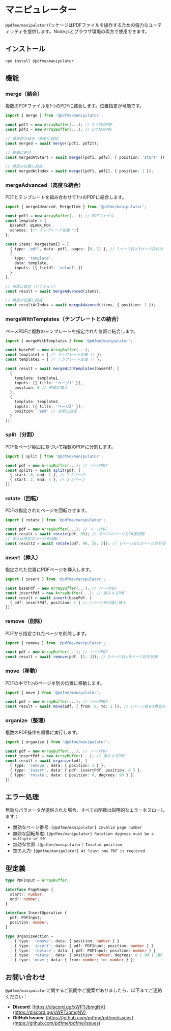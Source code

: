 # マニピュレーター

`@pdfme/manipulator`パッケージはPDFファイルを操作するための強力なユーティリティを提供します。Node.jsとブラウザ環境の両方で使用できます。

## インストール

```bash
npm install @pdfme/manipulator
```

## 機能

### merge（結合）
複数のPDFファイルを1つのPDFに結合します。位置指定が可能です。

```ts
import { merge } from '@pdfme/manipulator';

const pdf1 = new ArrayBuffer(...); // 1つ目のPDF
const pdf2 = new ArrayBuffer(...); // 2つ目のPDF

// 基本的な結合（末尾に追加）
const merged = await merge([pdf1, pdf2]);

// 先頭に結合
const mergedAtStart = await merge([pdf1, pdf2], { position: 'start' });

// 特定の位置に結合
const mergedAtIndex = await merge([pdf1, pdf2], { position: 1 });
```

### mergeAdvanced（高度な結合）
PDFとテンプレートを組み合わせて1つのPDFに結合します。

```ts
import { mergeAdvanced, MergeItem } from '@pdfme/manipulator';

const pdf1 = new ArrayBuffer(...); // PDFファイル
const template = { 
  basePdf: BLANK_PDF, 
  schemas: [/* テンプレート定義 */] 
};

const items: MergeItem[] = [
  { type: 'pdf', data: pdf1, pages: [0, 2] }, // 1ページ目と3ページ目のみ
  { 
    type: 'template', 
    data: template, 
    inputs: [{ field1: 'value1' }] 
  }
];

// 末尾に結合（デフォルト）
const result = await mergeAdvanced(items);

// 特定の位置に結合
const resultAtIndex = await mergeAdvanced(items, { position: 1 });
```

### mergeWithTemplates（テンプレートとの結合）
ベースPDFに複数のテンプレートを指定された位置に結合します。

```ts
import { mergeWithTemplates } from '@pdfme/manipulator';

const basePdf = new ArrayBuffer(...);
const template1 = { /* テンプレート定義 */ };
const template2 = { /* テンプレート定義 */ };

const result = await mergeWithTemplates(basePdf, [
  { 
    template: template1, 
    inputs: [{ title: 'ページ1' }], 
    position: 0 // 先頭に挿入
  },
  { 
    template: template2, 
    inputs: [{ title: 'ページ2' }], 
    position: 'end' // 末尾に追加
  }
]);
```

### split（分割）
PDFをページ範囲に基づいて複数のPDFに分割します。

```ts
import { split } from '@pdfme/manipulator';

const pdf = new ArrayBuffer(...); // ソースPDF
const splits = await split(pdf, [
  { start: 0, end: 1 }, // 1-2ページ
  { start: 2, end: 4 }, // 3-5ページ
]);
```

### rotate（回転）
PDFの指定されたページを回転させます。

```ts
import { rotate } from '@pdfme/manipulator';

const pdf = new ArrayBuffer(...); // ソースPDF
const result = await rotate(pdf, 90); // すべてのページを90度回転
// または特定のページを回転：
const result2 = await rotate(pdf, 90, [0, 2]); // 1ページ目と3ページ目を回転
```

### insert（挿入）
指定された位置にPDFページを挿入します。

```ts
import { insert } from '@pdfme/manipulator';

const basePdf = new ArrayBuffer(...); // ベースPDF
const insertPdf = new ArrayBuffer(...); // 挿入するPDF
const result = await insert(basePdf, [
  { pdf: insertPdf, position: 1 } // 1ページ目の後に挿入
]);
```

### remove（削除）
PDFから指定されたページを削除します。

```ts
import { remove } from '@pdfme/manipulator';

const pdf = new ArrayBuffer(...); // ソースPDF
const result = await remove(pdf, [1, 3]); // 2ページ目と4ページ目を削除
```

### move（移動）
PDFの中で1つのページを別の位置に移動します。

```ts
import { move } from '@pdfme/manipulator';

const pdf = new ArrayBuffer(...); // ソースPDF
const result = await move(pdf, { from: 0, to: 2 }); // 1ページ目を3番目の位置に移動
```

### organize（整理）
複数のPDF操作を順番に実行します。

```ts
import { organize } from '@pdfme/manipulator';

const pdf = new ArrayBuffer(...); // ソースPDF
const insertPdf = new ArrayBuffer(...); // 挿入するPDF
const result = await organize(pdf, [
  { type: 'remove', data: { position: 1 } },
  { type: 'insert', data: { pdf: insertPdf, position: 0 } },
  { type: 'rotate', data: { position: 0, degrees: 90 } },
]);
```

## エラー処理

無効なパラメータが提供された場合、すべての関数は説明的なエラーをスローします：

- 無効なページ番号: `[@pdfme/manipulator] Invalid page number`
- 無効な回転角度: `[@pdfme/manipulator] Rotation degrees must be a multiple of 90`
- 無効な位置: `[@pdfme/manipulator] Invalid position`
- 空の入力: `[@pdfme/manipulator] At least one PDF is required`

## 型定義

```ts
type PDFInput = ArrayBuffer;

interface PageRange {
  start?: number;
  end?: number;
}

interface InsertOperation {
  pdf: PDFInput;
  position: number;
}

type OrganizeAction =
  | { type: 'remove'; data: { position: number } }
  | { type: 'insert'; data: { pdf: PDFInput; position: number } }
  | { type: 'replace'; data: { pdf: PDFInput; position: number } }
  | { type: 'rotate'; data: { position: number; degrees: 0 | 90 | 180 | 270 | 360 } }
  | { type: 'move'; data: { from: number; to: number } };
```

## お問い合わせ

`@pdfme/manipulator`に関するご質問やご提案がありましたら、以下までご連絡ください：

- **Discord**: [https://discord.gg/xWPTJbmgNV](https://discord.gg/xWPTJbmgNV)
- **GitHub Issues**: [https://github.com/pdfme/pdfme/issues](https://github.com/pdfme/pdfme/issues)

